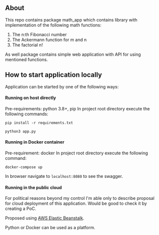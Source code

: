 ## About

This repo contains package math_app which contains library with implementation of the following math functions:
1. The n:th Fibonacci number
2. The Ackermann function for m and n
3. The factorial n!

As well package contains simple web application with API for using mentioned functions.

## How to start application locally

Application can be started by one of the following ways:

#### Running on host directly

Pre-requirements: python 3.8+, pip
In project root directory execute the following commands:

`pip install -r requirements.txt`
 
`python3 app.py`

#### Running in Docker container

Pre-requirement: docker
In project root directory execute the following command:

`docker-compose up`

In browser navigate to `localhost:8080` to see the swagger.

#### Running in the public cloud

For political reasons beyond my control I'm able only to describe proposal for cloud deployment of this application.
Would be good to check it by creating a PoC.

Proposed using [AWS Elastic Beanstalk](https://docs.aws.amazon.com/elasticbeanstalk/latest/dg/GettingStarted.CreateApp.html).

Python or Docker can be used as a platform.